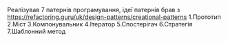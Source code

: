 Реалізував 7 патернів програмування, ідеї патернів брав з https://refactoring.guru/uk/design-patterns/creational-patterns
1.Прототип
2.Міст
3.Компонувальник
4.Ітератор
5.Спостерігач
6.Стратегія
7.Шаблонний метод
